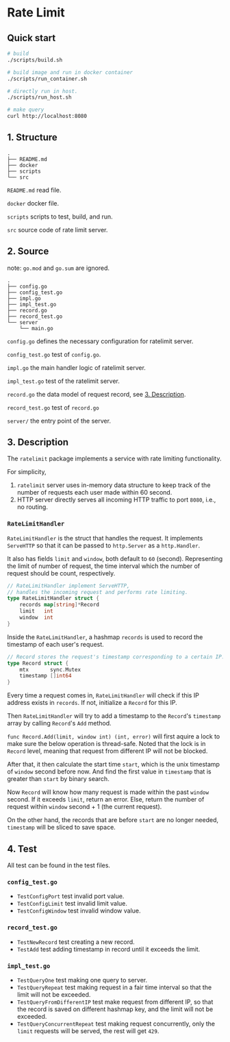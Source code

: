 # Rate Limit

## Quick start
```bash
# build
./scripts/build.sh

# build image and run in docker container
./scripts/run_container.sh

# directly run in host.
./scripts/run_host.sh

# make query
curl http://localhost:8080
```

## 1. Structure
```
.
├── README.md
├── docker
├── scripts
└── src
```

`README.md` read file.

`docker` docker file.

`scripts` scripts to test, build, and run.

`src` source code of rate limit server.

## 2. Source
note: `go.mod` and `go.sum` are ignored.

```
.
├── config.go
├── config_test.go
├── impl.go
├── impl_test.go
├── record.go
├── record_test.go
└── server
    └── main.go
```

`config.go` defines the necessary configuration for ratelimit server.

`config_test.go` test of `config.go`.

`impl.go` the main handler logic of ratelimit server.

`impl_test.go` test of the ratelimit server.

`record.go` the data model of request record, see [3. Description]().

`record_test.go` test of `record.go`

`server/` the entry point of the server.

## 3. Description

The `ratelimit` package implements a service with rate limiting functionality.

For simplicity, 
1. `ratelimit` server uses in-memory data structure to keep track of the number of requests each user made within 60 second.
2. HTTP server directly serves all incoming HTTP traffic to port `8080`, i.e., no routing. 

### `RateLimitHandler`

`RateLimitHandler` is the struct that handles the request. It implements `ServeHTTP` so that it can be passed to `http.Server` as a `http.Handler`.

It also has fields `limit` and `window`, both default to `60` (second). Representing the limit of number of request, the time interval which the number of request should be count, respectively.

```go
// RateLimitHandler implement ServeHTTP,
// handles the incoming request and performs rate limiting.
type RateLimitHandler struct {
	records map[string]*Record
	limit   int
	window  int
}
```

Inside the `RateLimitHandler`, a hashmap `records` is used to record the timestamp of each user's request.

```go
// Record stores the request's timestamp corresponding to a certain IP.
type Record struct {
	mtx       sync.Mutex
	timestamp []int64
}
```

Every time a request comes in, `RateLimitHandler` will check if this IP address exists in `records`. If not, initialize a `Record` for this IP.

Then `RateLimitHandler` will try to add a timestamp to the `Record`'s `timestamp` array by calling `Record`'s `Add` method.

`func Record.Add(limit, window int) (int, error)` will first aquire a lock to make sure the below operation is thread-safe. Noted that the lock is in `Record` level, meaning that request from different IP will not be blocked.

After that, it then calculate the start time `start`, which is the unix timestamp of `window` second before now. And find the first value in `timestamp` that is greater than `start` by binary search.

Now `Record` will know how many request is made within the past `window` second. If it exceeds `limit`, return an error. Else, return the number of request within `window` second + 1 (the current request).

On the other hand, the records that are before `start` are no longer needed, `timestamp` will be sliced to save space.

## 4. Test

All test can be found in the test files.

### `config_test.go`
- `TestConfigPort` test invalid port value.
- `TestConfigLimit` test invalid limit value.
- `TestConfigWindow` test invalid window value.

### `record_test.go`
- `TestNewRecord` test creating a new record.
- `TestAdd` test adding timestamp in record until it exceeds the limit.

### `impl_test.go`
- `TestQueryOne` test making one query to server.
- `TestQueryRepeat` test making request in a fair time interval so that the limit will not be exceeded.
- `TestQueryFromDifferentIP` test make request from different IP, so that the record is saved on different hashmap key, and the limit will not be exceeded.
- `TestQueryConcurrentRepeat` test making request concurrently, only the `limit` requests will be served, the rest will get `429`.